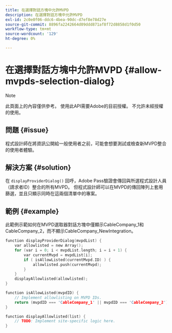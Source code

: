 ```yaml
---
title: 在選擇對話方塊中允許MVPD
description: 在選擇對話方塊中允許MVPD
exl-id: 2c0e0f06-ddc6-4bea-90dc-d7ef8e78d27e
source-git-commit: 8896fa2242664d09ddd871af8f72d8858d1f0d50
workflow-type: tm+mt
source-wordcount: '129'
ht-degree: 0%

---
```


# 在選擇對話方塊中允許MVPD {#allow-mvpds-selection-dialog}

>[!NOTE]
>
>此頁面上的內容僅供參考。 使用此API需要Adobe的目前授權。 不允許未經授權的使用。

## 問題 {#issue}

程式設計師在將資訊公開給一般使用者之前，可能會想要測試或檢查新MVPD整合的使用者體驗。

## 解決方案 {#solution}

在 `displayProviderDialog()` 回呼，Adobe Pass驗證會傳回與所選程式設計人員（請求者ID）整合的所有MVPD。 但程式設計師可以在MVPD的傳回陣列上套用篩選，並且只顯示同時在這兩個清單中的專案。

## 範例 {#example}

此範例示範如何在MVPD選取器對話方塊中僅顯示CableCompany_1和CableCompany_2，而不顯示CableCompany_NewIntegration。

```C
function displayProviderDialog(mvpdList) {
    var allowlisted = new Array();
    for (var i = 0; i < mvpdList.length; i = i + 1) {
        var currentMvpd = mvpdList[i];
        if ( isAllowListed(currentMvpd.ID) ) {
            allowlisted.push(currentMvpd);
        }
    }
    displayAllowlisted(allowlisted);
}

function isAllowListed(mvpdID) {
    // Implement allowlisting on MVPD IDs.
    return (mvpdID === 'CableCompany_1' || mvpdID === 'CableCompany_2');
}

function displayAllowlisted(list) {
    // TODO: Implement site-specific logic here.
}
```

<!--
**Related Information**
* [Prevent MVPDs from appearing in the Selection Dialog](/help/authentication/prevent-mvpd-selectn-dialog.md)
* **Code Samples**
* [Programmer integration guide](/help/authentication/programmer-integration-guide-overview.md)
-->
